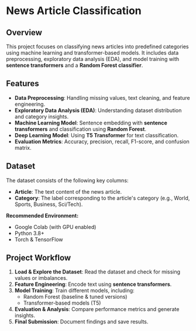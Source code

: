 # **News Article Classification**

## **Overview**
This project focuses on classifying news articles into predefined categories using machine learning and transformer-based models. It includes data preprocessing, exploratory data analysis (EDA), and model training with **sentence transformers** and a **Random Forest classifier**.

## **Features**
- **Data Preprocessing**: Handling missing values, text cleaning, and feature engineering.
- **Exploratory Data Analysis (EDA)**: Understanding dataset distribution and category insights.
- **Machine Learning Model**: Sentence embedding with **sentence transformers** and classification using **Random Forest**.
- **Deep Learning Model**: Using **T5 Transformer** for text classification.
- **Evaluation Metrics**: Accuracy, precision, recall, F1-score, and confusion matrix.

## **Dataset**
The dataset consists of the following key columns:
- **Article**: The text content of the news article.
- **Category**: The label corresponding to the article's category (e.g., World, Sports, Business, Sci/Tech).

**Recommended Environment:**  
- Google Colab (with GPU enabled)  
- Python 3.8+  
- Torch & TensorFlow  

## **Project Workflow**
1. **Load & Explore the Dataset**: Read the dataset and check for missing values or imbalances.
2. **Feature Engineering**: Encode text using **sentence transformers**.
3. **Model Training**: Train different models, including:
   - Random Forest (baseline & tuned versions)
   - Transformer-based models (T5)
4. **Evaluation & Analysis**: Compare performance metrics and generate insights.
5. **Final Submission**: Document findings and save results.
